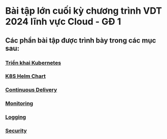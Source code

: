 # Bài tập lớn cuối kỳ chương trình VDT 2024 lĩnh vực Cloud - GĐ 1

## Các phần bài tập được trình bày trong các mục sau:

### [Triển khai Kubernetes](./1.%20Triển%20khai%20Kubernetes/TrienKhaiKubernetes.md)
### [K8S Helm Chart](./2.%20K8s%20Helm%20Chart/K8sHelmChart.md)
### [Continuous Delivery](./3.%20Continuous%20Delivery/ContinuousDelivery.md)
### [Monitoring](./4.%20Monitoring/Monitoring.md)
### [Logging](./5.%20Logging/Logging.md)
### [Security](./6.%20Security/Security.md)